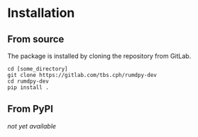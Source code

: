 # Installation

From source
-----------

The package is installed by cloning the repository from GitLab.

```shell
cd [some_directory]
git clone https://gitlab.com/tbs.cph/rumdpy-dev
cd rumdpy-dev
pip install .
```

From PyPI
---------

*not yet available*
